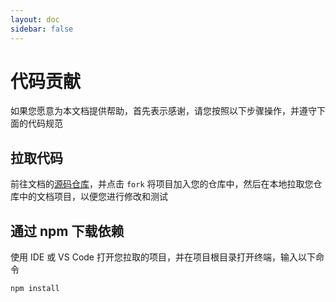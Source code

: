 ```yaml
---
layout: doc
sidebar: false
---
```


# 代码贡献

如果您愿意为本文档提供帮助，首先表示感谢，请您按照以下步骤操作，并遵守下面的代码规范

## 拉取代码

前往文档的[源码仓库](https://github.com/UkiyoLee/TypeScript-Tutorial)，并点击 `fork` 将项目加入您的仓库中，然后在本地拉取您仓库中的文档项目，以便您进行修改和测试

## 通过 npm 下载依赖

使用 IDE 或 VS Code 打开您拉取的项目，并在项目根目录打开终端，输入以下命令

```terminal
npm install
```

